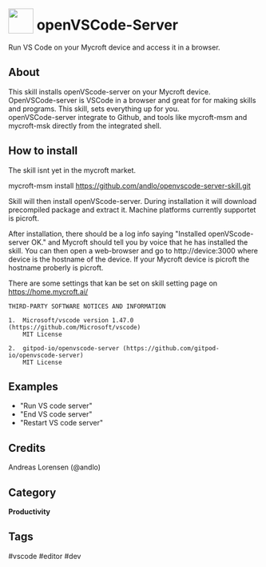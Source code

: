 # <img src='favicon.ico' card_color='#40DBB0' width='50' style='vertical-align:bottom'/> openVSCode-Server
Run VS Code on your Mycroft device and access it in a browser.

## About
This skill installs openVScode-server on your Mycroft device. OpenVSCode-server is VSCode in a browser and great for 
for making skills and programs. This skill, sets everything up for you.   
openVSCode-server integrate to Github, and tools like mycroft-msm and mycroft-msk directly from the integrated 
shell.


## How to install
The skill isnt yet in the mycroft market.

mycroft-msm install https://github.com/andlo/openvscode-server-skill.git

Skill will then install openVScode-server. During installation it will download precompiled package and extract
it. Machine platforms currently supportet is picroft.

After installation, there should be a log info saying "Installed openVScode-server OK." and Mycroft should tell 
you by voice that he has installed the skill.
You can then open a web-browser and go to http://device:3000 where device is the hostname of the device.
If your Mycroft device is picroft the hostname proberly is picroft. 

There are some settings that kan be set on skill setting page on https://home.mycroft.ai/ 


```
THIRD-PARTY SOFTWARE NOTICES AND INFORMATION

1.  Microsoft/vscode version 1.47.0 (https://github.com/Microsoft/vscode)
    MIT License 

2.  gitpod-io/openvscode-server (https://github.com/gitpod-io/openvscode-server)
    MIT License 
``` 

## Examples
* "Run VS code server"
* "End VS code server"
* "Restart VS code server"

## Credits
Andreas Lorensen (@andlo)

## Category
**Productivity**

## Tags
#vscode
#editor
#dev
